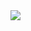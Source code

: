 <img align="right" src="https://github-readme-stats.vercel.app/api?username=liruifengv&show_icons=true&icon_color=805AD5&text_color=718096&bg_color=ffffff&hide_title=true" />


